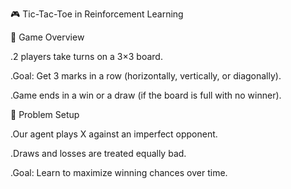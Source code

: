 🎮 Tic-Tac-Toe in Reinforcement Learning

🧩 Game Overview

.2 players take turns on a 3×3 board.

.Goal: Get 3 marks in a row (horizontally, vertically, or diagonally).

.Game ends in a win or a draw (if the board is full with no winner).

🧠 Problem Setup

.Our agent plays X against an imperfect opponent.

.Draws and losses are treated equally bad.

.Goal: Learn to maximize winning chances over time.

